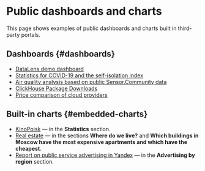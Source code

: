 # Public dashboards and charts
This page shows examples of public dashboards and charts built in third-party portals.

## Dashboards {#dashboards}
- [DataLens demo dashboard](https://datalens.yandex/9fms9uae7ip02)
- [Statistics for COVID-19 and the self-isolation index](https://datalens.yandex/covid19)
- [Air quality analysis based on public Sensor.Community data](https://datalens.yandex/60g9rtvykwps2)
- [ClickHouse Package Downloads](https://datalens.yandex/pjzq4rot3t2ql)
- [Price comparison of cloud providers](https://datalens.yandex/b3ptndvhcukq7)

## Built-in charts {#embedded-charts}
- [KinoPoisk](https://www.kinopoisk.ru/votes/) — in the **Statistics** section.
- [Real estate](https://realty.yandex.ru/journal/post/novostroyki-i-stalinki-protiv-brezhnevok-i-khruschevok-kak-dorozhayut-moskovskie-kvartiry/) — in the sections **Where do we live?** and **Which buildings in Moscow have the most expensive apartments and which have the cheapest**.
- [Report on public service advertising in Yandex](https://yandex.ru/socialads-transparency-report) — in the **Advertising by region** section.